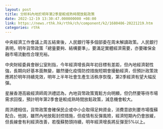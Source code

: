```yaml
---
layout: post
title: 分析料內地於明年第2季是較成熟時間放鬆政策
date: 2022-12-19 13:30:47.000000000 +08:00
link: https://news.rthk.hk/rthk/ch/component/k2/1680486-20221219.htm
categories: rthk
---
```


中央經濟工作會議上周五結束後，人民銀行等多個部委在周末解讀政策。人民銀行表明，明年貨幣政策「總量要夠、結構要準」，要滿足實體經濟需要，亦要確保金融市場流動性合理充裕。

中央財經委員會辦公室則指，今年經濟增長與年初目標有差距，但內地經濟韌性強，長期向好基本面無變，雖然優化疫情防控措施短期會擾動經濟，但預計政策效應將於明年持續見效，明年上半年社會生產生活秩序恢復，第2季經濟有望大幅反彈。

星展香港高級經濟師周洪禮認為，內地貨幣政策寬鬆方向明顯，但仍然要等待市場需求回復，預計明年第2季會是較成熟時間放鬆政策，減息機會較大。

周洪禮相信，貨幣政策會確保民企或中小企取得足夠資金，消費意欲則要市場復蘇配合。他說，雖然內地放鬆封控措施，但疫情有反彈風險，經濟短期內仍會放緩，但長線會有利經濟改善，若復蘇勢頭持續，明年經濟增長將反彈至5%以上。
